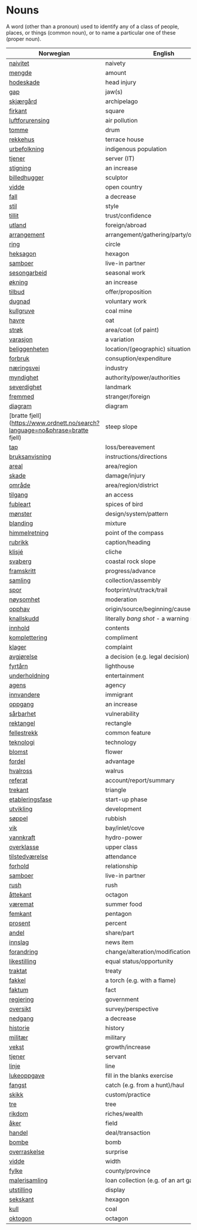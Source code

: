 # Nouns

A word (other than a pronoun) used to identify any of a class of people, places, or things (common noun), or to name a particular one of these (proper noun).

| Norwegian | English | Gender |
| --- | --- | --- |
| [naivitet](https://www.ordnett.no/search?language=no&phrase=naivitet) | naivety | m |
| [mengde](https://www.ordnett.no/search?language=no&phrase=mengde) | amount | m |
| [hodeskade](https://www.ordnett.no/search?language=no&phrase=hodeskade) | head injury | m |
| [gap](https://www.ordnett.no/search?language=no&phrase=gap) | jaw(s) | m |
| [skjærgård](https://www.ordnett.no/search?language=no&phrase=skjærgård) | archipelago | m |
| [firkant](https://www.ordnett.no/search?language=no&phrase=firkant) | square | m |
| [luftforurensing](https://www.ordnett.no/search?language=no&phrase=luftforurensing) | air pollution | m |
| [tomme](https://www.ordnett.no/search?language=no&phrase=tomme) | drum | m |
| [rekkehus](https://www.ordnett.no/search?language=no&phrase=rekkehus) | terrace house | i |
| [urbefolkning](https://www.ordnett.no/search?language=no&phrase=urbefolkning) | indigenous population | m |
| [tjener](https://www.ordnett.no/search?language=no&phrase=tjener) | server (IT) | m |
| [stigning](https://www.ordnett.no/search?language=no&phrase=stigning) | an increase | m |
| [billedhugger](https://www.ordnett.no/search?language=no&phrase=billedhugger) | sculptor | m |
| [vidde](https://www.ordnett.no/search?language=no&phrase=vidde) | open country | m |
| [fall](https://www.ordnett.no/search?language=no&phrase=fall) | a decrease | i |
| [stil](https://www.ordnett.no/search?language=no&phrase=stil) | style | m |
| [tillit](https://www.ordnett.no/search?language=no&phrase=tillit) | trust/confidence | m |
| [utland](https://www.ordnett.no/search?language=no&phrase=utland) | foreign/abroad | m |
| [arrangement](https://www.ordnett.no/search?language=no&phrase=arrangement) | arrangement/gathering/party/organisation | i |
| [ring](https://www.ordnett.no/search?language=no&phrase=ring) | circle | m |
| [heksagon](https://www.ordnett.no/search?language=no&phrase=heksagon) | hexagon | m |
| [samboer](https://www.ordnett.no/search?language=no&phrase=samboer) | live-in partner | m |
| [sesongarbeid](https://www.ordnett.no/search?language=no&phrase=sesongarbeid) | seasonal work | i |
| [økning](https://www.ordnett.no/search?language=no&phrase=økning) | an increase | m |
| [tilbud](https://www.ordnett.no/search?language=no&phrase=tilbud) | offer/proposition | i |
| [dugnad](https://www.ordnett.no/search?language=no&phrase=dugnad) | voluntary work | m |
| [kullgruve](https://www.ordnett.no/search?language=no&phrase=kullgruve) | coal mine | m |
| [havre](https://www.ordnett.no/search?language=no&phrase=havre) | oat | m |
| [strøk](https://www.ordnett.no/search?language=no&phrase=strøk) | area/coat (of paint) | i |
| [varasjon](https://www.ordnett.no/search?language=no&phrase=varasjon) | a variation | m |
| [beliggenheten](https://www.ordnett.no/search?language=no&phrase=beliggenheten) | location/(geographic) situation | m/f |
| [forbruk](https://www.ordnett.no/search?language=no&phrase=forbruk) | consuption/expenditure | i |
| [næringsvei](https://www.ordnett.no/search?language=no&phrase=næringsvei) | industry | m |
| [myndighet](https://www.ordnett.no/search?language=no&phrase=myndighet) | authority/power/authorities | m |
| [severdighet](https://www.ordnett.no/search?language=no&phrase=severdighet) | landmark | m |
| [fremmed](https://www.ordnett.no/search?language=no&phrase=fremmed) | stranger/foreign | m |
| [diagram](https://www.ordnett.no/search?language=no&phrase=diagram) | diagram | i |
| [bratte fjell](https://www.ordnett.no/search?language=no&phrase=bratte fjell) | steep slope | m |
| [tap](https://www.ordnett.no/search?language=no&phrase=tap) | loss/bereavement | i |
| [bruksanvisning](https://www.ordnett.no/search?language=no&phrase=bruksanvisning) | instructions/directions | m |
| [areal](https://www.ordnett.no/search?language=no&phrase=areal) | area/region | i |
| [skade](https://www.ordnett.no/search?language=no&phrase=skade) | damage/injury | m |
| [område](https://www.ordnett.no/search?language=no&phrase=område) | area/region/district | i |
| [tilgang](https://www.ordnett.no/search?language=no&phrase=tilgang) | an access | i |
| [fubleart](https://www.ordnett.no/search?language=no&phrase=fubleart) | spices of bird | m/f |
| [mønster](https://www.ordnett.no/search?language=no&phrase=mønster) | design/system/pattern | i |
| [blanding](https://www.ordnett.no/search?language=no&phrase=blanding) | mixture | m |
| [himmelretning](https://www.ordnett.no/search?language=no&phrase=himmelretning) | point of the compass | m |
| [rubrikk](https://www.ordnett.no/search?language=no&phrase=rubrikk) | caption/heading | m |
| [klisjé](https://www.ordnett.no/search?language=no&phrase=klisjé) | cliche | m |
| [svaberg](https://www.ordnett.no/search?language=no&phrase=svaberg) | coastal rock slope | i |
| [framskritt](https://www.ordnett.no/search?language=no&phrase=framskritt) | progress/advance | i |
| [samling](https://www.ordnett.no/search?language=no&phrase=samling) | collection/assembly | m |
| [spor](https://www.ordnett.no/search?language=no&phrase=spor) | footprint/rut/track/trail | i |
| [nøysomhet](https://www.ordnett.no/search?language=no&phrase=nøysomhet) | moderation | m |
| [opphav](https://www.ordnett.no/search?language=no&phrase=opphav) | origin/source/beginning/cause | i |
| [knallskudd](https://www.ordnett.no/search?language=no&phrase=knallskudd) | literally _bang shot_ - a warning shot gun | i |
| [innhold](https://www.ordnett.no/search?language=no&phrase=innhold) | contents | i |
| [komplettering](https://www.ordnett.no/search?language=no&phrase=komplettering) | compliment | m |
| [klager](https://www.ordnett.no/search?language=no&phrase=klager) | complaint | m |
| [avgjørelse](https://www.ordnett.no/search?language=no&phrase=avgjørelse) | a decision (e.g. legal decision) | m |
| [fyrtårn](https://www.ordnett.no/search?language=no&phrase=fyrtårn) | lighthouse | i |
| [underholdning](https://www.ordnett.no/search?language=no&phrase=underholdning) | entertainment | m |
| [agens](https://www.ordnett.no/search?language=no&phrase=agens) | agency | m |
| [innvandere](https://www.ordnett.no/search?language=no&phrase=innvandere) | immigrant | m |
| [oppgang](https://www.ordnett.no/search?language=no&phrase=oppgang) | an increase | m |
| [sårbarhet](https://www.ordnett.no/search?language=no&phrase=sårbarhet) | vulnerability | m |
| [rektangel](https://www.ordnett.no/search?language=no&phrase=rektangel) | rectangle | i |
| [fellestrekk](https://www.ordnett.no/search?language=no&phrase=fellestrekk) | common feature | i |
| [teknologi](https://www.ordnett.no/search?language=no&phrase=teknologi) | technology | m |
| [blomst](https://www.ordnett.no/search?language=no&phrase=blomst) | flower | m |
| [fordel](https://www.ordnett.no/search?language=no&phrase=fordel) | advantage | m |
| [hvalross](https://www.ordnett.no/search?language=no&phrase=hvalross) | walrus | m |
| [referat](https://www.ordnett.no/search?language=no&phrase=referat) | account/report/summary | i |
| [trekant](https://www.ordnett.no/search?language=no&phrase=trekant) | triangle | m |
| [etableringsfase](https://www.ordnett.no/search?language=no&phrase=etableringsfase) | start-up phase | m |
| [utvikling](https://www.ordnett.no/search?language=no&phrase=utvikling) | development | m |
| [søppel](https://www.ordnett.no/search?language=no&phrase=søppel) | rubbish | i |
| [vik](https://www.ordnett.no/search?language=no&phrase=vik) | bay/inlet/cove | m |
| [vannkraft](https://www.ordnett.no/search?language=no&phrase=vannkraft) | hydro-power | m |
| [overklasse](https://www.ordnett.no/search?language=no&phrase=overklasse) | upper class | m |
| [tilstedværelse](https://www.ordnett.no/search?language=no&phrase=tilstedværelse) | attendance | i |
| [forhold](https://www.ordnett.no/search?language=no&phrase=forhold) | relationship | i |
| [samboer](https://www.ordnett.no/search?language=no&phrase=samboer) | live-in partner | m |
| [rush](https://www.ordnett.no/search?language=no&phrase=rush) | rush | i |
| [åttekant](https://www.ordnett.no/search?language=no&phrase=åttekant) | octagon | m |
| [væremat](https://www.ordnett.no/search?language=no&phrase=væremat) | summer food | m |
| [femkant](https://www.ordnett.no/search?language=no&phrase=femkant) | pentagon | m |
| [prosent](https://www.ordnett.no/search?language=no&phrase=prosent) | percent | m |
| [andel](https://www.ordnett.no/search?language=no&phrase=andel) | share/part | m |
| [innslag](https://www.ordnett.no/search?language=no&phrase=innslag) | news item | i |
| [forandring](https://www.ordnett.no/search?language=no&phrase=forandring) | change/alteration/modification | m |
| [likestilling](https://www.ordnett.no/search?language=no&phrase=likestilling) | equal status/opportunity | m |
| [traktat](https://www.ordnett.no/search?language=no&phrase=traktat) | treaty | m |
| [fakkel](https://www.ordnett.no/search?language=no&phrase=fakkel) | a torch (e.g. with a flame) | m |
| [faktum](https://www.ordnett.no/search?language=no&phrase=faktum) | fact | i |
| [regjering](https://www.ordnett.no/search?language=no&phrase=regjering) | government | m |
| [oversikt](https://www.ordnett.no/search?language=no&phrase=oversikt) | survey/perspective | m |
| [nedgang](https://www.ordnett.no/search?language=no&phrase=nedgang) | a decrease | m |
| [historie](https://www.ordnett.no/search?language=no&phrase=historie) | history | m/f |
| [militær](https://www.ordnett.no/search?language=no&phrase=militær) | military | m |
| [vekst](https://www.ordnett.no/search?language=no&phrase=vekst) | growth/increase | m |
| [tjener](https://www.ordnett.no/search?language=no&phrase=tjener) | servant | m |
| [linje](https://www.ordnett.no/search?language=no&phrase=linje) | line | m |
| [lukeoppgave](https://www.ordnett.no/search?language=no&phrase=lukeoppgave) | fill in the blanks exercise | m |
| [fangst](https://www.ordnett.no/search?language=no&phrase=fangst) | catch (e.g. from a hunt)/haul | m |
| [skikk](https://www.ordnett.no/search?language=no&phrase=skikk) | custom/practice | m |
| [tre](https://www.ordnett.no/search?language=no&phrase=tre) | tree | i |
| [rikdom](https://www.ordnett.no/search?language=no&phrase=rikdom) | riches/wealth | m |
| [åker](https://www.ordnett.no/search?language=no&phrase=åker) | field | m |
| [handel](https://www.ordnett.no/search?language=no&phrase=handel) | deal/transaction | m |
| [bombe](https://www.ordnett.no/search?language=no&phrase=bombe) | bomb | m |
| [overraskelse](https://www.ordnett.no/search?language=no&phrase=overraskelse) | surprise | m |
| [vidde](https://www.ordnett.no/search?language=no&phrase=vidde) | width | m/f |
| [fylke](https://www.ordnett.no/search?language=no&phrase=fylke) | county/province | i |
| [malerisamling](https://www.ordnett.no/search?language=no&phrase=malerisamling) | loan collection (e.g. of an art gallery) | m |
| [utstilling](https://www.ordnett.no/search?language=no&phrase=utstilling) | display | m |
| [sekskant](https://www.ordnett.no/search?language=no&phrase=sekskant) | hexagon | m |
| [kull](https://www.ordnett.no/search?language=no&phrase=kull) | coal | i |
| [oktogon](https://www.ordnett.no/search?language=no&phrase=oktogon) | octagon | m |

